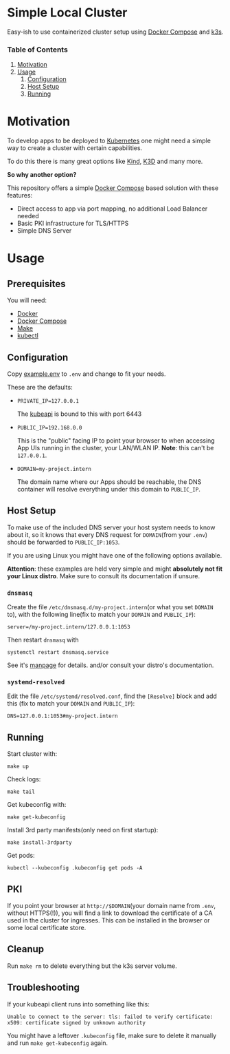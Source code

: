 # Simple Local Cluster

Easy-ish to use containerized cluster setup using [Docker Compose](https://docs.docker.com/compose/) and [k3s](https://k3s.io/).

### Table of Contents
1. [Motivation](#motivation)
2. [Usage](#usage)
   1. [Configuration](#configuration)
   2. [Host Setup](#host-setup)
   3. [Running](#running)

# Motivation

To develop apps to be deployed to [Kubernetes](https://kubernetes.io/) one might need a simple way to create a cluster with certain capabilities.

To do this there is many great options like [Kind](https://kind.sigs.k8s.io/), [K3D](https://k3d.io/) and many more.

**So why another option?**

This repository offers a simple [Docker Compose](https://docs.docker.com/compose/) based solution with these
features:

* Direct access to app via port mapping, no additional Load Balancer needed
* Basic PKI infrastructure for TLS/HTTPS
* Simple DNS Server

# Usage

## Prerequisites

You will need:
* [Docker](https://www.docker.com/)
* [Docker Compose](https://docs.docker.com/compose/)
* [Make](https://www.gnu.org/software/make/)
* [kubectl](https://kubernetes.io/docs/reference/kubectl/)

## Configuration

Copy [example.env](./example.env) to `.env` and change to fit your needs.

These are the defaults:
* `PRIVATE_IP=127.0.0.1`
 
    The [kubeapi](https://kubernetes.io/docs/reference/using-api/) is bound to this with port 6443 

* `PUBLIC_IP=192.168.0.0`

    This is the "public" facing IP to point your browser to when accessing App UIs running in the cluster, your 
    LAN/WLAN IP. **Note**: this can't be `127.0.0.1`.

* `DOMAIN=my-project.intern`

    The domain name where our Apps should be reachable, the DNS container
    will resolve everything under this domain to `PUBLIC_IP`.

## Host Setup

To make use of the included DNS server your host system needs to know about
it, so it knows that every DNS request for `DOMAIN`(from your `.env`) should be 
forwarded to `PUBLIC_IP:1053`.

If you are using Linux you might have one of the following options available. 

**Attention**: these examples are held very simple and might **absolutely not fit
your Linux distro**. Make sure to consult its documentation if unsure.

### `dnsmasq`

Create the file `/etc/dnsmasq.d/my-project.intern`(or what you set `DOMAIN` to), 
with the following line(fix to match your `DOMAIN` and `PUBLIC_IP`):

```
server=/my-project.intern/127.0.0.1:1053
```

Then restart `dnsmasq` with 
```
systemctl restart dnsmasq.service
```

See it's [manpage](https://dnsmasq.org/docs/dnsmasq-man.html) for details.
and/or consult your distro's documentation.

### `systemd-resolved`

Edit the file `/etc/systemd/resolved.conf`, find the `[Resolve]` block and add this
(fix to match your `DOMAIN` and `PUBLIC_IP`):

```
DNS=127.0.0.1:1053#my-project.intern
```

## Running

Start cluster with:
```
make up
```

Check logs:
```
make tail
```

Get kubeconfig with:
```
make get-kubeconfig
```

Install 3rd party manifests(only need on first startup):
```
make install-3rdparty
```

Get pods:
```
kubectl --kubeconfig .kubeconfig get pods -A
```

## PKI

If you point your browser at `http://$DOMAIN`(your domain name from `.env`, without HTTPS(!)), you will
find a link to download the certificate of a CA used in the cluster for ingresses. This can be installed
in the browser or some local certificate store.

## Cleanup

Run `make rm` to delete everything but the k3s server volume.

## Troubleshooting

If your kubeapi client runs into something like this:
```
Unable to connect to the server: tls: failed to verify certificate: x509: certificate signed by unknown authority
```
You might have a leftover `.kubeconfig` file, make sure to delete it manually and run `make get-kubeconfig` again.
